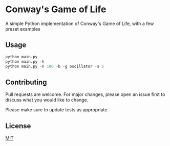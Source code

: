 # Conway's Game of Life

A simple Python implementation of Conway's Game of Life, with a few preset examples

## Usage

```python
python main.py
python main.py -h
python main.py -n 100 -b -g oscillator -s 5
```

## Contributing
Pull requests are welcome. For major changes, please open an issue first to discuss what you would like to change.

Please make sure to update tests as appropriate.

## License
[MIT](https://choosealicense.com/licenses/mit/)